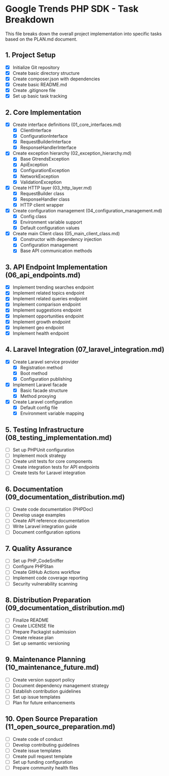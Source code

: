 # Google Trends PHP SDK - Task Breakdown

This file breaks down the overall project implementation into specific tasks based on the PLAN.md document.

## 1. Project Setup

- [x] Initialize Git repository
- [x] Create basic directory structure
- [x] Create composer.json with dependencies
- [x] Create basic README.md
- [x] Create .gitignore file
- [x] Set up basic task tracking

## 2. Core Implementation

- [x] Create interface definitions (01_core_interfaces.md)
  - [x] ClientInterface
  - [x] ConfigurationInterface
  - [x] RequestBuilderInterface
  - [x] ResponseHandlerInterface

- [x] Create exception hierarchy (02_exception_hierarchy.md)
  - [x] Base GtrendsException
  - [x] ApiException
  - [x] ConfigurationException
  - [x] NetworkException
  - [x] ValidationException

- [x] Create HTTP layer (03_http_layer.md)
  - [x] RequestBuilder class
  - [x] ResponseHandler class
  - [x] HTTP client wrapper

- [x] Create configuration management (04_configuration_management.md)
  - [x] Config class
  - [x] Environment variable support
  - [x] Default configuration values

- [x] Create main Client class (05_main_client_class.md)
  - [x] Constructor with dependency injection
  - [x] Configuration management
  - [x] Base API communication methods

## 3. API Endpoint Implementation (06_api_endpoints.md)

- [x] Implement trending searches endpoint
- [x] Implement related topics endpoint
- [x] Implement related queries endpoint
- [x] Implement comparison endpoint
- [x] Implement suggestions endpoint
- [x] Implement opportunities endpoint
- [x] Implement growth endpoint
- [x] Implement geo endpoint
- [x] Implement health endpoint

## 4. Laravel Integration (07_laravel_integration.md)

- [x] Create Laravel service provider
  - [x] Registration method
  - [x] Boot method
  - [x] Configuration publishing

- [x] Implement Laravel facade
  - [x] Basic facade structure
  - [x] Method proxying

- [x] Create Laravel configuration
  - [x] Default config file
  - [x] Environment variable mapping

## 5. Testing Infrastructure (08_testing_implementation.md)

- [ ] Set up PHPUnit configuration
- [ ] Implement mock strategy
- [ ] Create unit tests for core components
- [ ] Create integration tests for API endpoints
- [ ] Create tests for Laravel integration

## 6. Documentation (09_documentation_distribution.md)

- [ ] Create code documentation (PHPDoc)
- [ ] Develop usage examples
- [ ] Create API reference documentation
- [ ] Write Laravel integration guide
- [ ] Document configuration options

## 7. Quality Assurance

- [ ] Set up PHP_CodeSniffer
- [ ] Configure PHPStan
- [ ] Create GitHub Actions workflow
- [ ] Implement code coverage reporting
- [ ] Security vulnerability scanning

## 8. Distribution Preparation (09_documentation_distribution.md)

- [ ] Finalize README
- [ ] Create LICENSE file
- [ ] Prepare Packagist submission
- [ ] Create release plan
- [ ] Set up semantic versioning

## 9. Maintenance Planning (10_maintenance_future.md)

- [ ] Create version support policy
- [ ] Document dependency management strategy
- [ ] Establish contribution guidelines
- [ ] Set up issue templates
- [ ] Plan for future enhancements

## 10. Open Source Preparation (11_open_source_preparation.md)

- [ ] Create code of conduct
- [ ] Develop contributing guidelines
- [ ] Create issue templates
- [ ] Create pull request template
- [ ] Set up funding configuration
- [ ] Prepare community health files 